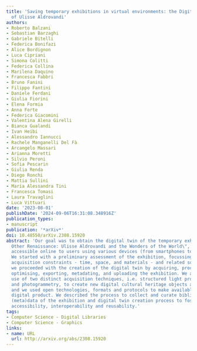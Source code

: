 ```yaml
---
title: 'Saving temporary exhibitions in virtual environments: the Digital Renaissance
  of Ulisse Aldrovandi'
authors:
- Roberto Balzani
- Sebastian Barzaghi
- Gabriele Bitelli
- Federica Bonifazi
- Alice Bordignon
- Luca Cipriani
- Simona Colitti
- Federica Collina
- Marilena Daquino
- Francesca Fabbri
- Bruno Fanini
- Filippo Fantini
- Daniele Ferdani
- Giulia Fiorini
- Elena Formia
- Anna Forte
- Federica Giacomini
- Valentina Alena Girelli
- Bianca Gualandi
- Ivan Heibi
- Alessandro Iannucci
- Rachele Manganelli Del Fà
- Arcangelo Massari
- Arianna Moretti
- Silvio Peroni
- Sofia Pescarin
- Giulia Renda
- Diego Ronchi
- Mattia Sullini
- Maria Alessandra Tini
- Francesca Tomasi
- Laura Travaglini
- Luca Vittuari
date: '2023-08-01'
publishDate: '2024-09-06T16:31:08.348916Z'
publication_types:
- manuscript
publication: '*arXiv*'
doi: 10.48550/arXiv.2308.15920
abstract: 'Our goal was to obtain the digital twin of the temporary exhibition \"The
  Other Renaissance: Ulisse Aldrovandi and the Wonders of the World\", to make it
  accessible online to users using various devices (from smartphones to VR headsets).
  We started with a preliminary assessment of the exhibition, focussing on possible
  acquisition constraints - time, space, and materials - and related solutions. Then,
  we proceeded with the creation of the digital twin by acquiring, processing, modelling,
  optimising, exporting, metadating, and uploading the exhibition. We adopted a hybrid
  use of two distinct acquisition techniques, i.e. structured light projection scanning
  and photogrammetry, to create new digital cultural heritage objects and environments,
  and we used open technologies, formats and protocols to make available the final
  digital product. We described the process to collect and curate bibliographical
  (meta)data of the exhibition and digital twin creation process to foster its findability,
  accessibility, interoperability and reusability.'
tags:
- Computer Science - Digital Libraries
- Computer Science - Graphics
links:
- name: URL
  url: http://arxiv.org/abs/2308.15920
---
```

